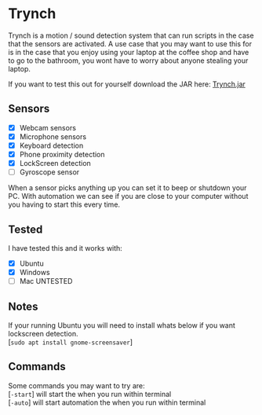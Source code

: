 Trynch
========

Trynch is a motion / sound detection system that can run scripts in the case that the sensors are activated. A use case that you may want to use this for is in the case that you enjoy using your laptop at the coffee shop and have to go to the bathroom, you wont have to worry about anyone stealing your laptop.

If you want to test this out for yourself download the JAR here: [Trynch.jar](https://github.com/DrBrad/Trynch/blob/main/out/artifacts/Trynch_jar/Trynch.jar?raw=true)


Sensors
-----
- [x] Webcam sensors
- [x] Microphone sensors
- [x] Keyboard detection
- [x] Phone proximity detection
- [x] LockScreen detection
- [ ] Gyroscope sensor

When a sensor picks anything up you can set it to beep or shutdown your PC. With automation we can see if you are close to your computer without you having to start this every time.

Tested
-----
I have tested this and it works with:
- [x] Ubuntu
- [x] Windows
- [ ] Mac UNTESTED

Notes
-----
If your running Ubuntu you will need to install whats below if you want lockscreen detection.  
[`sudo apt install gnome-screensaver`]


Commands
-----
Some commands you may want to try are:  
[`-start`] will start the when you run within terminal  
[`-auto`] will start automation the when you run within terminal  
